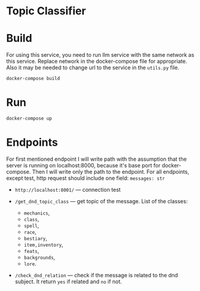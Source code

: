 # Topic Classifier

# Build
For using this service, you need to run llm
service with the same network as this service. Replace network in the
docker-compose file for appropriate.
Also it may be needed to change url to the service in the
`utils.py` file.
```bash
docker-compose build
```
# Run
```bash
docker-compose up
```
# Endpoints
For first mentioned endpoint I will write path with the assumption that the server is running on localhost:8000,
because it's base port for docker-compose. Then I will write only the path to the endpoint.
For all endpoints, except test, http request should include one field: `messages: str`
- `http://localhost:8001/` — connection test
- `/get_dnd_topic_class` — get topic of the message.
List of the classes:
  - `mechanics`,
  - `class`,
  - `spell`,
  - `race`,
  - `bestiary`,
  - `item,inventory`,
  - `feats`,
  - `backgrounds`,
  - `lore`.

- `/check_dnd_relation` — check if the message is related to the dnd subject. It return `yes` if related and `no`
if not.
